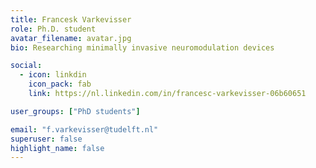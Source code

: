 ```yaml
---
title: Francesk Varkevisser
role: Ph.D. student
avatar_filename: avatar.jpg
bio: Researching minimally invasive neuromodulation devices

social:
  - icon: linkdin
    icon_pack: fab
    link: https://nl.linkedin.com/in/francesc-varkevisser-06b60651

user_groups: ["PhD students"]

email: "f.varkevisser@tudelft.nl"
superuser: false
highlight_name: false
---
```

